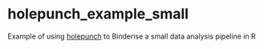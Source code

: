 # holepunch_example_small
Example of using [holepunch](https://github.com/karthik/holepunch) to Binderise a small data analysis pipeline in R
